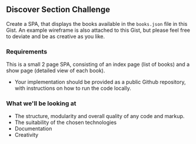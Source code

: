 ## Discover Section Challenge

Create a SPA, that displays the books available in the `books.json` file in this Gist.
An example wireframe is also attached to this Gist, but please feel free to deviate and be as creative as you like.

### Requirements

This is a small 2 page SPA, consisting of an index page (list of books) and a show page (detailed view of each book).

* Your implementation should be provided as a public Github repository, with instructions on how to run the code locally.

### What we'll be looking at

* The structure, modularity and overall quality of any code and markup.
* The suitability of the chosen technologies
* Documentation
* Creativity